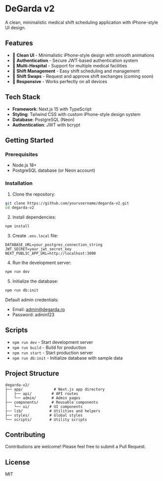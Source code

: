 # DeGarda v2

A clean, minimalistic medical shift scheduling application with iPhone-style UI design.

## Features

- 🎨 **Clean UI** - Minimalistic iPhone-style design with smooth animations
- 🔐 **Authentication** - Secure JWT-based authentication system
- 🏥 **Multi-Hospital** - Support for multiple medical facilities
- 📅 **Shift Management** - Easy shift scheduling and management
- 🔄 **Shift Swaps** - Request and approve shift exchanges (coming soon)
- 📱 **Responsive** - Works perfectly on all devices

## Tech Stack

- **Framework**: Next.js 15 with TypeScript
- **Styling**: Tailwind CSS with custom iPhone-style design system
- **Database**: PostgreSQL (Neon)
- **Authentication**: JWT with bcrypt

## Getting Started

### Prerequisites

- Node.js 18+
- PostgreSQL database (or Neon account)

### Installation

1. Clone the repository:
```bash
git clone https://github.com/yourusername/degarda-v2.git
cd degarda-v2
```

2. Install dependencies:
```bash
npm install
```

3. Create `.env.local` file:
```env
DATABASE_URL=your_postgres_connection_string
JWT_SECRET=your_jwt_secret_key
NEXT_PUBLIC_APP_URL=http://localhost:3000
```

4. Run the development server:
```bash
npm run dev
```

5. Initialize the database:
```bash
npm run db:init
```

Default admin credentials:
- Email: admin@degarda.ro
- Password: admin123

## Scripts

- `npm run dev` - Start development server
- `npm run build` - Build for production
- `npm run start` - Start production server
- `npm run db:init` - Initialize database with sample data

## Project Structure

```
degarda-v2/
├── app/              # Next.js app directory
│   ├── api/         # API routes
│   └── admin/       # Admin pages
├── components/      # Reusable components
│   └── ui/         # UI components
├── lib/            # Utilities and helpers
├── styles/         # Global styles
└── scripts/        # Utility scripts
```

## Contributing

Contributions are welcome! Please feel free to submit a Pull Request.

## License

MIT